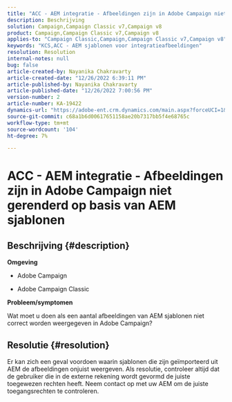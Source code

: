 ```yaml
---
title: "ACC - AEM integratie - Afbeeldingen zijn in Adobe Campaign niet gerenderd op basis van AEM sjablonen"
description: Beschrijving
solution: Campaign,Campaign Classic v7,Campaign v8
product: Campaign,Campaign Classic v7,Campaign v8
applies-to: "Campaign Classic,Campaign,Campaign Classic v7,Campaign v8"
keywords: "KCS,ACC - AEM sjablonen voor integratieafbeeldingen"
resolution: Resolution
internal-notes: null
bug: false
article-created-by: Nayanika Chakravarty
article-created-date: "12/26/2022 6:39:11 PM"
article-published-by: Nayanika Chakravarty
article-published-date: "12/26/2022 7:00:56 PM"
version-number: 2
article-number: KA-19422
dynamics-url: "https://adobe-ent.crm.dynamics.com/main.aspx?forceUCI=1&pagetype=entityrecord&etn=knowledgearticle&id=80e87c93-4c85-ed11-81ac-6045bd006b4b"
source-git-commit: c68a1b6d00617651158ae20b7317bb5f4e68765c
workflow-type: tm+mt
source-wordcount: '104'
ht-degree: 7%

---
```


# ACC - AEM integratie - Afbeeldingen zijn in Adobe Campaign niet gerenderd op basis van AEM sjablonen

## Beschrijving {#description}


<b>Omgeving</b>

- Adobe Campaign

- Adobe Campaign Classic

<b>Probleem/symptomen</b>

Wat moet u doen als een aantal afbeeldingen van AEM sjablonen niet correct worden weergegeven in Adobe Campaign?


## Resolutie {#resolution}


Er kan zich een geval voordoen waarin sjablonen die zijn geïmporteerd uit AEM de afbeeldingen onjuist weergeven. Als resolutie, controleer altijd dat de gebruiker die in de externe rekening wordt gevormd de juiste toegewezen rechten heeft. Neem contact op met uw AEM om de juiste toegangsrechten te controleren.

